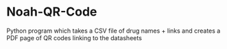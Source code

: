 # Noah-QR-Code
Python program which takes a CSV file of drug names + links and creates a PDF page of QR codes linking to the datasheets
